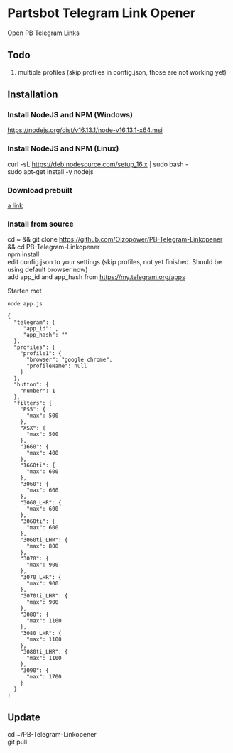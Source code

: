 # Partsbot Telegram Link Opener
Open PB Telegram Links

## Todo
1. multiple profiles (skip profiles in config.json, those are not working yet)   

## Installation

### Install NodeJS and NPM (Windows)
https://nodejs.org/dist/v16.13.1/node-v16.13.1-x64.msi

### Install NodeJS and NPM (Linux)
curl -sL https://deb.nodesource.com/setup_16.x | sudo bash -  
sudo apt-get install -y nodejs  
  
### Download prebuilt 
[a link](https://github.com/Oizopower/PB-Telegram-Linkopener/releases)

### Install from source
cd ~ && git clone https://github.com/Oizopower/PB-Telegram-Linkopener && cd PB-Telegram-Linkopener  
npm install  
edit config.json to your settings (skip profiles, not yet finished. Should be using default browser now)  
add app_id and app_hash from https://my.telegram.org/apps 

Starten met 
```
node app.js
```

```
{
  "telegram": {
     "app_id": ,
     "app_hash": ""
  },
  "profiles": {
    "profile1": {
      "browser": "google chrome",
      "profileName": null
    }
  },
  "button": {
    "number": 1
  },
  "filters": {
    "PS5": {
      "max": 500
    },
    "XSX": {
      "max": 500
    },
    "1660": {
      "max": 400
    },
    "1660ti": {
      "max": 600
    },    
    "3060": {
      "max": 600
    },
    "3060_LHR": {
      "max": 600
    },
    "3060ti": {
      "max": 600
    },
    "3060ti_LHR": {
      "max": 800
    },
    "3070": {
      "max": 900
    },
    "3070_LHR": {
      "max": 900
    },
    "3070ti_LHR": {
      "max": 900
    },
    "3080": {
      "max": 1100
    },
    "3080_LHR": {
      "max": 1100
    },
    "3080ti_LHR": {
      "max": 1100
    },
    "3090": {
      "max": 1700
    }
  }
}
```

## Update
cd ~/PB-Telegram-Linkopener  
git pull  
